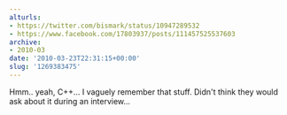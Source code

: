 ```yaml
---
alturls:
- https://twitter.com/bismark/status/10947289532
- https://www.facebook.com/17803937/posts/111457525537603
archive:
- 2010-03
date: '2010-03-23T22:31:15+00:00'
slug: '1269383475'
---
```


Hmm.. yeah, C++... I vaguely remember that stuff.  Didn't think they would ask about it during an interview...

